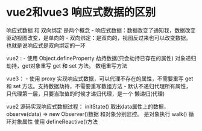 
# vue2和vue3 响应式数据的区别

  响应式数据 和 双向绑定 是两个概念
    - 响应式数据：数据改变了通知我，数据改变驱动视图改变，是单向的
    - 双向绑定：是双向的，视图反过来也可以改变数据。也就是说响应式是双向绑定的一环

  vue2 :
    - 使用 Object.defineProperty 劫持数据(只会劫持已存在的属性)
      对象递归劫持，get对象重写 get 和 set 方法。
      数组重写方法   

  vue3：
    - 使用 proxy 实现响应式数据，可以代理不存在的属性，不需要重写 get 和 set
      方法。支持数据劫持，不需要重写数组方法
    - 默认不递归代理所有属性，只代理第一层，只要当取值的时候才递归代理，是一个
      懒递归(代理)  
  
  vue2 源码实现响应式数据过程：
    initState() 取出data属性上的数据，observe(data) => new Observer()数据
    和对象分别监控。
    是对象执行 walk() 循环对象属性 使用 defineReactive()方法 
  
   